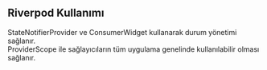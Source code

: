 
## Riverpod Kullanımı
StateNotifierProvider ve ConsumerWidget kullanarak durum yönetimi sağlanır.  
ProviderScope ile sağlayıcıların tüm uygulama genelinde kullanılabilir olması sağlanır.